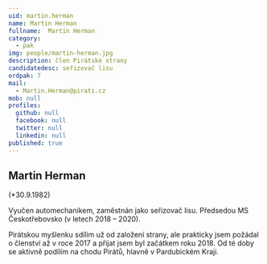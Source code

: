 ```yaml
---
uid: martin.herman
name: Martin Herman
fullname:  Martin Herman
category:
  - pak
img: people/martin-herman.jpg
description: člen Pirátské strany
candidatedesc: seřizovač lisu
ordpak: 7
mail:
  - Martin.Herman@pirati.cz
mob: null
profiles:
  github: null
  facebook: null
  twitter: null
  linkedin: null
published: true
---
```

## Martin Herman

(*30.9.1982)

Vyučen automechanikem, zaměstnán jako seřizovač lisu. Předsedou MS Českotřebovsko (v letech 2018 – 2020).

Pirátskou myšlenku sdílím už od založení strany, ale prakticky jsem požádal o členství až v roce 2017 a přijat jsem byl začátkem roku 2018. Od té doby se aktivně podílím na chodu Pirátů, hlavně v Pardubickém Kraji.
